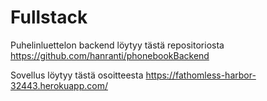 # Fullstack
 
Puhelinluettelon backend löytyy tästä repositoriosta
https://github.com/hanranti/phonebookBackend

Sovellus löytyy tästä osoitteesta
https://fathomless-harbor-32443.herokuapp.com/
